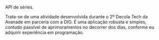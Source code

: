 API de séries.

Trata-se de uma atividade desenvolvida durante o 2º Decola Tech da Avanade em parceria com a DIO.
É uma aplicação robusta e simples, contudo passível de aprimoramentos no decorrer dos dias, conforme eu adquirir experiência em programação.
